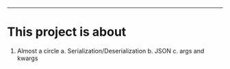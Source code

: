 ------
# This project is about
1. Almost a circle
a. Serialization/Deserialization
b. JSON
c. args and kwargs
